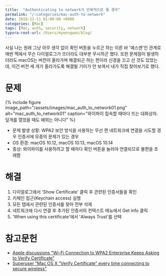 ```yaml
---
title:  "Authenticating to network가 반복적으로 뜰 경우"
permalink: "/:categories/mac-auth-to-network"
date: 2018-12-11 01:00:00 +0900
categories: [Mac]
tags: [Mac, auth, security, network]
typora-root-url: /Users/myeongwon/blog/
---
```


사실 나는 원래 그냥 아무 생각 없이 확인 버튼을 누르곤 하는 이른 바 '예스맨'인 관계로 매번 맥에서 무슨 다이얼로그가 뜨더라도 대부분 무시하곤 했다. 또한 문제점이 발생하더라도 macOS는 버전이 올라가며 해결되곤 하는 편이라 신경을 끄고 산 것도 있었는데, 이건 버전 세 개가 올라가도록 해결될 기미가 안 보여서 내가 직접 찾아보기로 했다.

# 문제

{% include figure image_path="/assets/images/mac_auth_to_network01.png" alt="mac_auth_to_network01" caption="와이파이 접속할 때마다 뜨는 대화상자. 덮개를 열었을 때도 예외는 아니다" %}

- 문제 발생 상황: WPA2 보안 방식을 사용하는 무선 랜 네트워크에 연결을 시도할 경우 인증서에 모종의 문제가 있는 경우
- OS 환경: macOS 10.12, macOS 10.13, macOS 10.14
- 증상: 와이파이를 사용하려고 할 때마다 확인 버튼을 눌러야 연결되므로 불편을 초래함

# 해결

1. 다이얼로그에서 'Show Certificate' 클릭 후 관련된 인증서들을 확인
2. 키체인 접근(Keychain access) 실행
3. 모든 탭에서 관련된 인증서를 찾아 전부 삭제
4. 네트워크에 다시 연결 후 추가된 인증서의 컨텍스트 메뉴에서 Get info 클릭
5. 'When using this certificate'에서 'Always Trust'를 선택

# 참고문헌

- [Apple discussions "Wi-Fi Connection to WPA2 Enterprise Keeps Asking to Verify Certificate"](https://discussions.apple.com/thread/7201481)
- [Superuser "Mac OS X “Verify Certificate” every time connecting to secure wireless"](https://superuser.com/questions/1036236/mac-os-x-verify-certificate-every-time-connecting-to-secure-wireless)